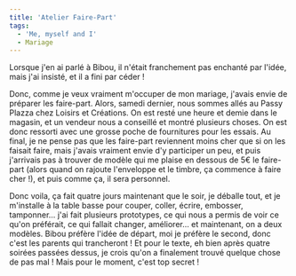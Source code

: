 ```yaml
---
title: 'Atelier Faire-Part'
tags:
  - 'Me, myself and I'
  - Mariage
---
```


Lorsque j'en ai parlé à Bibou, il n'était franchement pas enchanté par l'idée,
mais j'ai insisté, et il a fini par céder&nbsp;!

Donc, comme je veux vraiment m'occuper de mon mariage, j'avais envie de préparer
les faire-part. Alors, samedi dernier, nous sommes allés au Passy Plazza chez
Loisirs et Créations. On est resté une heure et demie dans le magasin, et un
vendeur nous a conseillé et montré plusieurs choses. On est donc ressorti avec
une grosse poche de fournitures pour les essais. Au final, je ne pense pas que
les faire-part reviennent moins cher que si on les faisait faire, mais j'avais
vraiment envie d'y participer un peu, et puis j'arrivais pas à trouver de modèle
qui me plaise en dessous de 5€ le faire-part (alors quand on rajoute l'enveloppe
et le timbre, ça commence à faire cher&nbsp;!), et puis comme ça, il sera
personnel.

Donc voila, ça fait quatre jours maintenant que le soir, je déballe tout, et je
m'installe à la table basse pour couper, coller, écrire, embosser, tamponner…
j'ai fait plusieurs prototypes, ce qui nous a permis de voir ce qu'on préférait,
ce qui fallait changer, améliorer… et maintenant, on a deux modèles. Bibou
préfère l'idée de départ, moi je préfère le second, donc c'est les parents qui
trancheront&nbsp;! Et pour le texte, eh bien après quatre soirées passées
dessus, je crois qu'on a finalement trouvé quelque chose de pas mal&nbsp;! Mais
pour le moment, c'est top secret&nbsp;!
